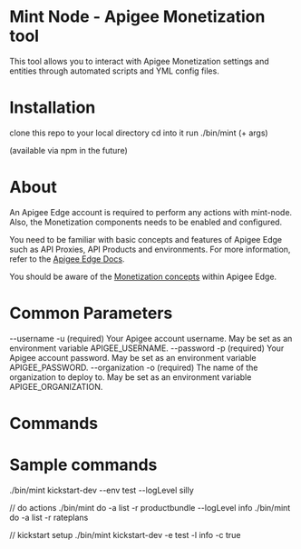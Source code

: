 # Mint Node - Apigee Monetization tool

This tool allows you to interact with Apigee Monetization settings and entities through automated scripts and YML config files.


# Installation

clone this repo to your local directory
cd into it
run ./bin/mint (+ args)

(available via npm in the future)


# About

An Apigee Edge account is required to perform any actions with mint-node. Also, the Monetization components needs to be enabled and configured.

You need to be familiar with basic concepts and features of Apigee Edge such as API Proxies, API Products and environments. For more information, refer to the [Apigee Edge Docs](http://docs.apigee.com).

You should be aware of the [Monetization concepts](https://docs.apigee.com/api-platform/monetization/basics-monetization) within Apigee Edge. 



# Common Parameters

--username -u (required) Your Apigee account username. May be set as an environment variable APIGEE_USERNAME.
--password -p (required) Your Apigee account password. May be set as an environment variable APIGEE_PASSWORD.
--organization -o (required) The name of the organization to deploy to. May be set as an environment variable APIGEE_ORGANIZATION.



# Commands


# Sample commands

./bin/mint kickstart-dev --env test --logLevel silly

// do actions
./bin/mint do -a list -r productbundle --logLevel info
./bin/mint do -a list -r rateplans

// kickstart setup 
./bin/mint kickstart-dev -e test -l info -c true
